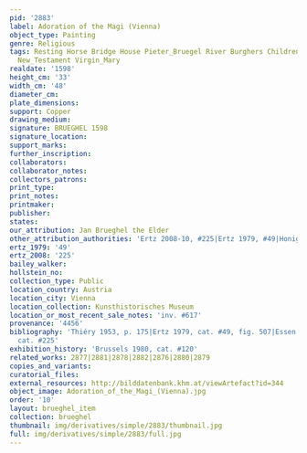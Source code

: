 ```yaml
---
pid: '2883'
label: Adoration of the Magi (Vienna)
object_type: Painting
genre: Religious
tags: Resting Horse Bridge House Pieter_Bruegel River Burghers Children Soldiers Christ
  New_Testament Virgin_Mary
realdate: '1598'
height_cm: '33'
width_cm: '48'
diameter_cm: 
plate_dimensions: 
support: Copper
drawing_medium: 
signature: BRUEGHEL 1598
signature_location: 
support_marks: 
further_inscription: 
collaborators: 
collaborator_notes: 
collectors_patrons: 
print_type: 
print_notes: 
printmaker: 
publisher: 
states: 
our_attribution: Jan Brueghel the Elder
other_attribution_authorities: 'Ertz 2008-10, #225|Ertz 1979, #49|Honig database'
ertz_1979: '49'
ertz_2008: '225'
bailey_walker: 
hollstein_no: 
collection_type: Public
location_country: Austria
location_city: Vienna
location_collection: Kunsthistorisches Museum
location_or_most_recent_sale_notes: 'inv. #617'
provenance: '4456'
bibliography: 'Thiéry 1953, p. 175|Ertz 1979, cat. #49, fig. 507|Essen 1997|Ertz 2008-10,
  cat. #225'
exhibition_history: 'Brussels 1980, cat. #120'
related_works: 2877|2881|2878|2882|2876|2880|2879
copies_and_variants: 
curatorial_files: 
external_resources: http://bilddatenbank.khm.at/viewArtefact?id=344
object_image: Adoration_of_the_Magi_(Vienna).jpg
order: '10'
layout: brueghel_item
collection: brueghel
thumbnail: img/derivatives/simple/2883/thumbnail.jpg
full: img/derivatives/simple/2883/full.jpg
---
```

